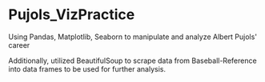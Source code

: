 # Pujols_VizPractice
Using Pandas, Matplotlib, Seaborn to manipulate and analyze Albert Pujols' career

Additionally, utilized BeautifulSoup to scrape data from Baseball-Reference into data frames to be used for further analysis.
